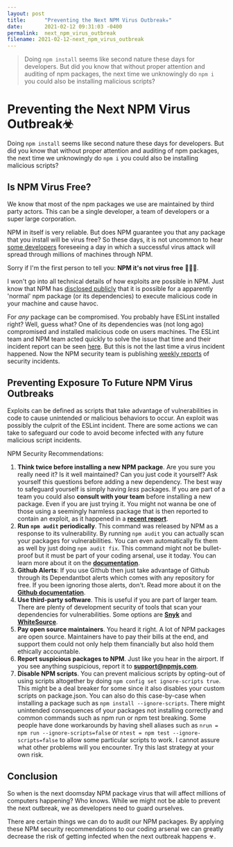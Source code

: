 ```yaml
---
layout: post
title:      "Preventing the Next NPM Virus Outbreak☣"
date:       2021-02-12 09:31:03 -0400
permalink:  next_npm_virus_outbreak
filename: 2021-02-12-next_npm_virus_outbreak
---
```


> Doing `npm install` seems like second nature these days for developers. But did you know that without proper attention and auditing of npm packages, the next time we unknowingly do `npm i` you could also be installing malicious scripts?

# Preventing the Next NPM Virus Outbreak☣

Doing `npm install` seems like second nature these days for developers. But did you know that without proper attention and auditing of npm packages, the next time we unknowingly do `npm i` you could also be installing malicious scripts?

## Is NPM Virus Free?

We know that most of the npm packages we use are maintained by third party actors. This can be a single developer, a team of developers or a super large corporation. 

NPM in itself is very reliable. But does NPM guarantee you that any package that you install will be virus free? So these days, it is not uncommon to hear [some developers](https://youtu.be/24tQRwIRP_w?t=935) foreseeing a day in which a successful virus attack will spread through millions of machines through NPM. 

Sorry if I'm the first person to tell you: **NPM it's not virus free** 🤦🏼‍♂️. 

I won't go into all technical details of how exploits are possible in NPM. Just know that NPM has [disclosed publicly](https://blog.npmjs.org/post/141702881055/package-install-scripts-vulnerability) that it is possible for a apparently 'normal' npm package (or its dependencies) to execute malicious code in your machine and cause havoc. 

For *any* package can be compromised. You probably have ESLint installed right? Well, guess what? One of its dependencies was (not long ago) compromised and installed malicious code on users machines. The ESLint team and NPM team acted quickly to solve the issue that time and their incident report can be seen [here](https://status.npmjs.org/incidents/dn7c1fgrr7ng). But this is not the last time a virus incident happened. Now the NPM security team is publishing [weekly reports](https://www.npmjs.com/advisories) of security incidents.

## Preventing Exposure To Future NPM Virus Outbreaks

Exploits can be defined as scripts that take advantage of vulnerabilities in code to cause unintended or malicious behaviors to occur. An exploit was possibly the culprit of the ESLint incident. There are some actions we can take to safeguard our code to avoid become infected with any future malicious script incidents.

NPM Security Recommendations:

1. **Think twice before installing a new NPM package**. Are you sure you really need it? Is it well maintained? Can you just code it yourself? Ask yourself this questions before adding a new dependency. The best way to safeguard yourself is simply having *less* packages. If you are part of a team you could also **consult with your team** before installing a new package. Even if you are just trying it. You might not wanna be one of those using a seemingly harmless package that is then reported to contain an exploit, as it happened in a [**recent report**](https://www.zdnet.com/article/malicious-npm-packages-caught-installing-remote-access-trojans/).
2. **Run `npm audit` periodically**. This command was released by NPM as a response to its vulnerability. By running `npm audit` you can actually scan your packages for vulnerabilities. You can even automatically fix them as well by just doing `npm audit fix`. This command might not be bullet-proof but it must be part of your coding arsenal, use it today. You can learn more about it on the [**documentation**](https://docs.npmjs.com/cli/v6/commands/npm-audit).
3. **Github Alerts**: If you use Github then just take advantage of Github through its Dependantbot alerts which comes with any repository for free. If you been ignoring those alerts, don't. Read more about it on the [**Github documentation**](https://docs.github.com/en/github/managing-security-vulnerabilities/about-alerts-for-vulnerable-dependencies).
4. **Use third-party software**. This is useful if you are part of larger team. There are plenty of development security of tools that scan your dependencies for vulnerabilities. Some options are [**Snyk**](https://snyk.io/) and [**WhiteSource**](https://www.whitesourcesoftware.com/).
5. **Pay open source maintainers**. You heard it right. A lot of NPM packages are open source. Maintainers have to pay their bills at the end, and support them could not only help them financially but also hold them ethically accountable.
6. **Report suspicious packages to NPM**. Just like you hear in the airport. If you see anything suspicious, report it to <a href="mailto:support@npmjs.com">**support@npmjs.com**</a>.
7. **Disable NPM scripts**. You can prevent malicious scripts by opting-out of using scripts altogether by doing `npm config set ignore-scripts true`. This might be a deal breaker for some since it also disables your custom scripts on package.json. You can also do this case-by-case when installing a package such as `npm install --ignore-scripts`. There might unintended consequences of your packages not installing correctly and common commands such as npm run or npm test breaking. Some people have done workarounds by having shell aliases such as `nrun = npm run --ignore-scripts=false` or `ntest = npm test --ignore-scripts=false` to allow some particular scripts to work. I cannot assure what other problems will you encounter. Try this last strategy at your own risk. 


## Conclusion

So when is the next doomsday NPM package virus that will affect millions of computers happening? Who knows. While we might not be able to prevent the next outbreak, we as developers need to guard ourselves. 

There are certain things we can do to audit our NPM packages. By applying these NPM security recommendations to our coding arsenal we can greatly decrease the risk of getting infected when the next outbreak happens ☣. 
